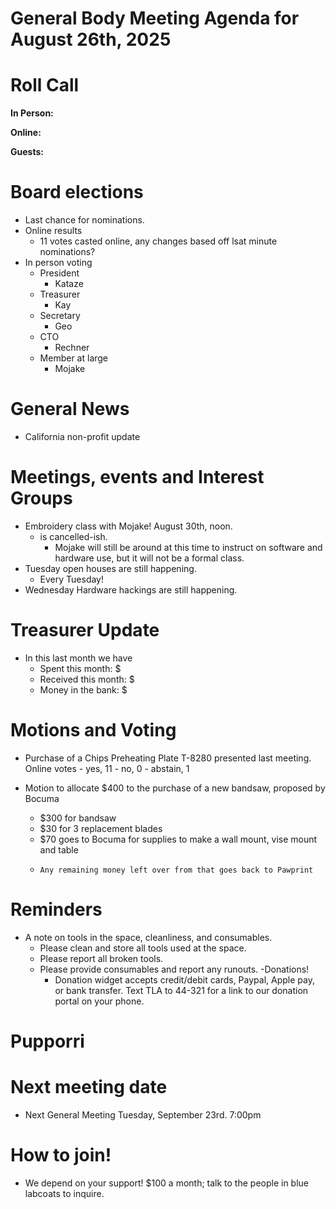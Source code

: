 # General Body Meeting Agenda for August 26th, 2025
# Roll Call
**In Person:**


**Online:**


**Guests:**


# Board elections
- Last chance for nominations.
- Online results
    - 11 votes casted online, any changes based off lsat minute nominations?
- In person voting
    - President
        - Kataze
    - Treasurer
        - Kay
    - Secretary
        - Geo 
    - CTO
        - Rechner
    - Member at large
        - Mojake

# General News
- California non-profit update

# Meetings, events and Interest Groups
- Embroidery class with Mojake! August 30th, noon. 
  - is cancelled-ish.  
    - Mojake will still be around at this time to instruct on software and hardware use, but it will not be a formal class. 
- Tuesday open houses are still happening.
    - Every Tuesday! 
- Wednesday Hardware hackings are still happening. 

# Treasurer Update
- In this last month we have
    - Spent this month: $
    - Received this month: $
    - Money in the bank: $

# Motions and Voting
- Purchase of a Chips Preheating Plate T-8280 presented last meeting. 
    Online votes
        - yes, 11
        - no, 0
        - abstain, 1
  
- Motion to allocate $400 to the purchase of a new bandsaw, proposed by Bocuma
    - $300 for bandsaw
    - $30 for 3 replacement blades
    - $70 goes to Bocuma for supplies to make a wall mount, vise mount and table
    -     Any remaining money left over from that goes back to Pawprint
      
# Reminders
- A note on tools in the space, cleanliness, and consumables.
  - Please clean and store all tools used at the space.
  - Please report all broken tools.
  - Please provide consumables and report any runouts. 
-Donations!
    - Donation widget accepts credit/debit cards, Paypal, Apple pay, or bank transfer.  Text TLA to 44-321 for a link to our donation portal on your phone.

# Pupporri 



# Next meeting date
- Next General Meeting Tuesday, September 23rd. 7:00pm

# How to join! 
- We depend on your support! $100 a month; talk to the people in blue labcoats to inquire. 

